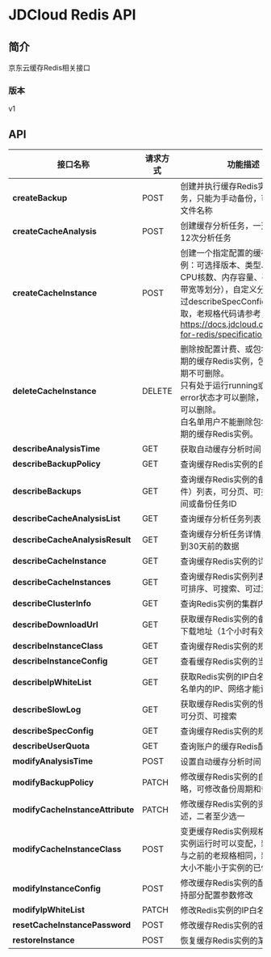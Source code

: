 # JDCloud Redis API


## 简介
京东云缓存Redis相关接口


### 版本
v1


## API
|接口名称|请求方式|功能描述|
|---|---|---|
|**createBackup**|POST|创建并执行缓存Redis实例的备份任务，只能为手动备份，可设置备份文件名称|
|**createCacheAnalysis**|POST|创建缓存分析任务，一天最多创建12次分析任务|
|**createCacheInstance**|POST|创建一个指定配置的缓存Redis实例：可选择版本、类型、规格（按CPU核数、内存容量、磁盘容量、带宽等划分），自定义分片规格可通过describeSpecConfig接口获取，老规格代码请参考，https://docs.jdcloud.com/cn/jcs-for-redis/specifications<br>|
|**deleteCacheInstance**|DELETE|删除按配置计费、或包年包月已到期的缓存Redis实例，包年包月未到期不可删除。<br>只有处于运行running或者错误error状态才可以删除，其余状态不可以删除。<br>白名单用户不能删除包年包月已到期的缓存Redis实例。<br>|
|**describeAnalysisTime**|GET|获取自动缓存分析时间|
|**describeBackupPolicy**|GET|查询缓存Redis实例的自动备份策略|
|**describeBackups**|GET|查询缓存Redis实例的备份任务（文件）列表，可分页、可指定起止时间或备份任务ID|
|**describeCacheAnalysisList**|GET|查询缓存分析任务列表|
|**describeCacheAnalysisResult**|GET|查询缓存分析任务详情，最多查询到30天前的数据|
|**describeCacheInstance**|GET|查询缓存Redis实例的详细信息|
|**describeCacheInstances**|GET|查询缓存Redis实例列表，可分页、可排序、可搜索、可过滤|
|**describeClusterInfo**|GET|查询Redis实例的集群内部信息|
|**describeDownloadUrl**|GET|获取缓存Redis实例的备份文件临时下载地址（1个小时有效期）|
|**describeInstanceClass**|GET|查询缓存Redis实例的规格列表|
|**describeInstanceConfig**|GET|查看缓存Redis实例的当前配置参数|
|**describeIpWhiteList**|GET|获取Redis实例的IP白名单（只有白名单内的IP、网络才能访问该实例）|
|**describeSlowLog**|GET|获取缓存Redis实例的慢查询日志，可分页、可搜索|
|**describeSpecConfig**|GET|查询缓存Redis实例的规格配置信息|
|**describeUserQuota**|GET|查询账户的缓存Redis配额信息|
|**modifyAnalysisTime**|POST|设置自动缓存分析时间|
|**modifyBackupPolicy**|PATCH|修改缓存Redis实例的自动备份策略，可修改备份周期和备份时间|
|**modifyCacheInstanceAttribute**|PATCH|修改缓存Redis实例的资源名称或描述，二者至少选一|
|**modifyCacheInstanceClass**|POST|变更缓存Redis实例规格（变配），实例运行时可以变配，新规格不能与之前的老规格相同，新规格内存大小不能小于实例的已使用内存<br>|
|**modifyInstanceConfig**|POST|修改缓存Redis实例的配置参数，支持部分配置参数修改|
|**modifyIpWhiteList**|PATCH|修改Redis实例的IP白名单|
|**resetCacheInstancePassword**|POST|修改缓存Redis实例的密码，可为空|
|**restoreInstance**|POST|恢复缓存Redis实例的某次备份|
